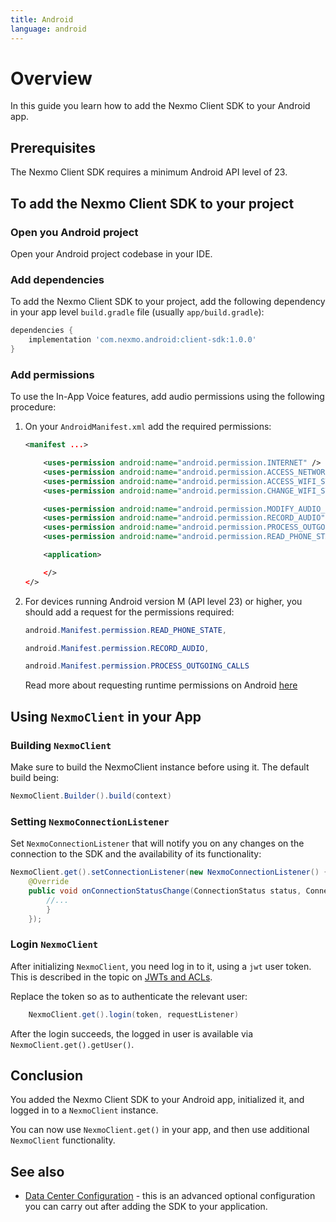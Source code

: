 ```yaml
---
title: Android
language: android
---
```


# Overview

In this guide you learn how to add the Nexmo Client SDK to your Android app.

## Prerequisites

The Nexmo Client SDK requires a minimum Android API level of 23.

## To add the Nexmo Client SDK to your project

### Open you Android project

Open your Android project codebase in your IDE.

### Add dependencies

To add the Nexmo Client SDK to your project, add the following dependency in your app level `build.gradle` file (usually `app/build.gradle`):

```groovy
dependencies {
    implementation 'com.nexmo.android:client-sdk:1.0.0'
}

```

### Add permissions

To use the In-App Voice features, add audio permissions using the following procedure:

1. On your `AndroidManifest.xml` add the required permissions:

    ```xml
    <manifest ...>

        <uses-permission android:name="android.permission.INTERNET" />
        <uses-permission android:name="android.permission.ACCESS_NETWORK_STATE" />
        <uses-permission android:name="android.permission.ACCESS_WIFI_STATE" />
        <uses-permission android:name="android.permission.CHANGE_WIFI_STATE" />

        <uses-permission android:name="android.permission.MODIFY_AUDIO_SETTINGS" />
        <uses-permission android:name="android.permission.RECORD_AUDIO" />
        <uses-permission android:name="android.permission.PROCESS_OUTGOING_CALLS" />
        <uses-permission android:name="android.permission.READ_PHONE_STATE" />

        <application>

        </>
    </>
    ```

2. For devices running Android version M (API level 23) or higher, you should add a request for the permissions required:

    ```java
    android.Manifest.permission.READ_PHONE_STATE,

    android.Manifest.permission.RECORD_AUDIO,

    android.Manifest.permission.PROCESS_OUTGOING_CALLS
    ```

    Read more about requesting runtime permissions on Android [here]("https://developer.android.com/training/permissions/requesting")

## Using `NexmoClient` in your App

### Building `NexmoClient`

Make sure to build the NexmoClient instance before using it. The default build being:

```java
NexmoClient.Builder().build(context)
```

### Setting `NexmoConnectionListener`

Set `NexmoConnectionListener` that will notify you on any changes on the connection to the SDK and the availability of its functionality:

```java
NexmoClient.get().setConnectionListener(new NexmoConnectionListener() {
    @Override
    public void onConnectionStatusChange(ConnectionStatus status, ConnectionStatusReason reason) {
        //...
        }
    });

```

### Login `NexmoClient`

After initializing `NexmoClient`, you need log in to it, using a `jwt` user token. This is described in the topic on [JWTs and ACLs](/client-sdk/concepts/jwt-acl).

Replace the token so as to authenticate the relevant user:

```java
    NexmoClient.get().login(token, requestListener)
```

After the login succeeds, the logged in user is available via `NexmoClient.get().getUser()`.

## Conclusion

You added the Nexmo Client SDK to your Android app, initialized it, and logged in to a `NexmoClient` instance.

You can now use `NexmoClient.get()` in your app, and then use additional `NexmoClient` functionality.

## See also

* [Data Center Configuration](/client-sdk/setup/configure-data-center) - this is an advanced optional configuration you can carry out after adding the SDK to your application.
